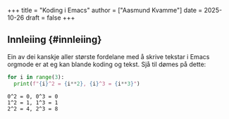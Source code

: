 +++
title = "Koding i Emacs"
author = ["Aasmund Kvamme"]
date = 2025-10-26
draft = false
+++

## Innleiing {#innleiing}

Ein av dei kanskje aller største fordelane med å skrive tekstar i Emacs orgmode er at eg kan blande koding og tekst. Sjå til dømes på dette:

```python
for i in range(3):
  print(f"{i}^2 = {i**2}, {i}^3 = {i**3}")
```

```text
0^2 = 0, 0^3 = 0
1^2 = 1, 1^3 = 1
2^2 = 4, 2^3 = 8
```
